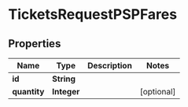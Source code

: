 
# TicketsRequestPSPFares

## Properties
Name | Type | Description | Notes
------------ | ------------- | ------------- | -------------
**id** | **String** |  | 
**quantity** | **Integer** |  |  [optional]



